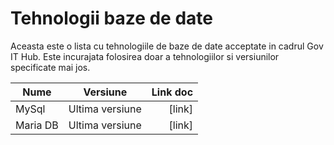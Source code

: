 # Tehnologii baze de date

Aceasta este o lista cu tehnologiile de baze de date acceptate in cadrul Gov IT Hub. 
Este incurajata folosirea doar a tehnologiilor si versiunilor specificate mai jos.

| Nume        	| Versiune        | Link doc  |
| ------------- |:---------------:| ---------:|
| MySql      	| Ultima versiune | [link]    |
| Maria DB      | Ultima versiune | [link]    |
